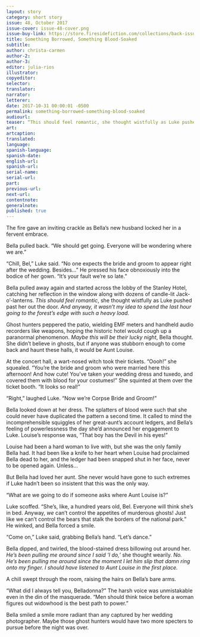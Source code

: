 ```yaml
---
layout: story
category: short story
issue: 48, October 2017
issue-cover: issue-48-cover.png
issue-buy-link: https://store.firesidefiction.com/collections/back-issues/products/fireside-magazine-issue-48
title: Something Borrowed, Something Blood-Soaked
subtitle:
author: christa-carmen
author-2:
author-3:
editor: julia-rios
illustrator:
copyeditor:
selector:
translator:
narrator:
letterer:
date: 2017-10-31 00:00:01 -0500
permalink: something-borrowed-something-blood-soaked
audiourl:
teaser: “This should feel romantic, she thought wistfully as Luke pushed past her out the door. And anyway, it wasn’t my idea to spend the last hour going to the forest’s edge with such a heavy load.”
art:
artcaption:
translated:
language:
spanish-language:
spanish-date:
english-url:
spanish-url:
serial-name:
serial-url:
part:
previous-url:
next-url:
contentnote:
generalnote:
published: true
---
```


The fire gave an inviting crackle as Bella’s new husband locked her in a fervent embrace.Bella pulled back. “We should get going. Everyone will be wondering where we are.”

“Chill, Bel,” Luke said. “No one expects the bride and groom to appear right after the wedding. Besides...” He pressed his face obnoxiously into the bodice of her gown. “It’s your fault we’re so late.”Bella pulled away again and started across the lobby of the Stanley Hotel, catching her reflection in the window along with dozens of candle-lit Jack-o’-lanterns. _This should feel romantic_, she thought wistfully as Luke pushed past her out the door. _And anyway, it wasn’t my idea to spend the last hour going to the forest’s edge with such a heavy load_.

Ghost hunters peppered the patio, wielding EMF meters and handheld audio recorders like weapons, hoping the historic hotel would cough up a paranormal phenomenon. _Maybe this will be their lucky night_, Bella thought. She didn’t believe in ghosts, but if anyone was stubborn enough to come back and haunt these halls, it would be Aunt Louise.

At the concert hall, a wart-nosed witch took their tickets. “Oooh!” she squealed. “You’re the bride and groom who were married here this afternoon! And how cute! You’ve taken your wedding dress and tuxedo, and covered them with blood for your costumes!” She squinted at them over the ticket booth. “It looks so real!”

“Right,” laughed Luke. “Now we’re Corpse Bride and Groom!”

Bella looked down at her dress. The splatters of blood were such that she could never have duplicated the pattern a second time. It called to mind the incomprehensible squiggles of her great-aunt’s account ledgers, and Bella’s feeling of powerlessness the day she’d announced her engagement to Luke. Louise’s response was, “That boy has the Devil in his eyes!”

Louise had been a hard woman to live with, but she was the only family Bella had. It had been like a knife to her heart when Louise had proclaimed Bella dead to her, and the ledger had been snapped shut in her face, never to be opened again. Unless...

But Bella had loved her aunt. She never would have gone to such extremes if Luke hadn’t been so insistent that this was the only way.

“What are we going to do if someone asks where Aunt Louise is?”

Luke scoffed. “She’s, like, a hundred years old, Bel. Everyone will think she’s in bed. Anyway, _we_ can’t control the appetites of murderous ghosts! Just like we can’t control the bears that stalk the borders of the national park.” He winked, and Bella forced a smile.

“Come on,” Luke said, grabbing Bella’s hand. “Let’s dance.”

Bella dipped, and twirled, the blood-stained dress billowing out around her. _He’s been pulling me around since I said ‘I do,’_ she thought wearily. _No. He’s been pulling me around since the moment I let him slip that damn ring onto my finger. I should have listened to Aunt Louise in the first place._

A chill swept through the room, raising the hairs on Bella’s bare arms.

“What did I always tell you, Belladonna?” The harsh voice was unmistakable even in the din of the masquerade. “Men should think twice before a woman figures out widowhood is the best path to power.”

Bella smiled a smile more radiant than any captured by her wedding photographer. Maybe those ghost hunters would have two more specters to pursue before the night was over.
